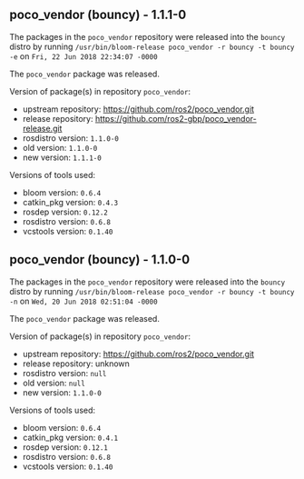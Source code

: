 ## poco_vendor (bouncy) - 1.1.1-0

The packages in the `poco_vendor` repository were released into the `bouncy` distro by running `/usr/bin/bloom-release poco_vendor -r bouncy -t bouncy -e` on `Fri, 22 Jun 2018 22:34:07 -0000`

The `poco_vendor` package was released.

Version of package(s) in repository `poco_vendor`:

- upstream repository: https://github.com/ros2/poco_vendor.git
- release repository: https://github.com/ros2-gbp/poco_vendor-release.git
- rosdistro version: `1.1.0-0`
- old version: `1.1.0-0`
- new version: `1.1.1-0`

Versions of tools used:

- bloom version: `0.6.4`
- catkin_pkg version: `0.4.3`
- rosdep version: `0.12.2`
- rosdistro version: `0.6.8`
- vcstools version: `0.1.40`


## poco_vendor (bouncy) - 1.1.0-0

The packages in the `poco_vendor` repository were released into the `bouncy` distro by running `/usr/bin/bloom-release poco_vendor -r bouncy -t bouncy -n` on `Wed, 20 Jun 2018 02:51:04 -0000`

The `poco_vendor` package was released.

Version of package(s) in repository `poco_vendor`:

- upstream repository: https://github.com/ros2/poco_vendor.git
- release repository: unknown
- rosdistro version: `null`
- old version: `null`
- new version: `1.1.0-0`

Versions of tools used:

- bloom version: `0.6.4`
- catkin_pkg version: `0.4.1`
- rosdep version: `0.12.1`
- rosdistro version: `0.6.8`
- vcstools version: `0.1.40`


